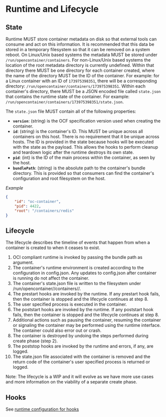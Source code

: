 # Runtime and Lifecycle

## State

Runtime MUST store container metadata on disk so that external tools can consume and act on this information.
It is recommended that this data be stored in a temporary filesystem so that it can be removed on a system reboot.
On Linux/Unix based systems the metadata MUST be stored under `/run/opencontainer/containers`.
For non-Linux/Unix based systems the location of the root metadata directory is currently undefined.
Within that directory there MUST be one directory for each container created, where the name of the directory MUST be the ID of the container.
For example: for a Linux container with an ID of `173975398351`, there will be a corresponding directory: `/run/opencontainer/containers/173975398351`.
Within each container's directory, there MUST be a JSON encoded file called `state.json` that contains the runtime state of the container.
For example: `/run/opencontainer/containers/173975398351/state.json`.

The `state.json` file MUST contain all of the following properties:

* **`version`**: (string) is the OCF specification version used when creating the container.
* **`id`**: (string) is the container's ID.
This MUST be unique across all containers on this host.
There is no requirement that it be unique across hosts.
The ID is provided in the state because hooks will be executed with the state as the payload.
This allows the hooks to perform cleanup and teardown logic after the runtime destroys its own state.
* **`pid`**: (int) is the ID of the main process within the container, as seen by the host.
* **`bundlePath`**: (string) is the absolute path to the container's bundle directory.
This is provided so that consumers can find the container's configuration and root filesystem on the host.

*Example*

```json
{
    "id": "oc-container",
    "pid": 4422,
    "root": "/containers/redis"
}
```

## Lifecycle
The lifecycle describes the timeline of events that happen from when a container is created to when it ceases to exist.

1. OCI compliant runtime is invoked by passing the bundle path as argument.
2. The container's runtime environment is created according to the configuration in config.json.
   Any updates to config.json after container is running do not affect the container.
3. The container's state.json file is written to the filesystem under /run/opencontainer/<runtime>/containers/<id>/.
4. The prestart hooks are invoked by the runtime.
   If any prestart hook fails, then the container is stopped and the lifecycle continues at step 8.
5. The user specified process is executed in the container.
6. The poststart hooks are invoked by the runtime.
   If any poststart hook fails, then the container is stopped and the lifecycle continues at step 8.
7. Additional actions such as pausing the container, resuming the container or signaling the container may be performed using the runtime interface.
   The container could also error out or crash.
8. The container is destroyed by undoing the steps performed during create phase (step 2).
9. The poststop hooks are invoked by the runtime and errors, if any, are logged.
10. The state.json file associated with the container is removed and the return code of the container's user specified process is returned or logged.

Note: The lifecycle is a WIP and it will evolve as we have more use cases and more information on the viability of a separate create phase.

## Hooks

See [runtime configuration for hooks](./runtime-config.md)
